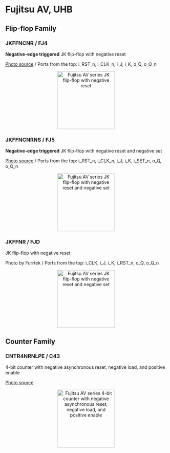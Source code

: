 # Fujitsu AV, UHB
## Flip-flop Family
### JKFFNCNR / FJ4
**Negative-edge triggered** JK flip-flop with negative reset

[Photo source](https://siliconpr0n.org/archive/doku.php?id=mcmaster:konami:007782) / Ports from the top: i_RST_n, i_CLK_n, i_J, i_K, o_Q, o_Q_n
<p align=center><img alt="Fujitsu AV series JK flip-flop with negative reset" src="./assets_fujitsu_av_uhb/K007782_FJ4.jpg" height="auto" width="180"></br></p>

### JKFFNCNRNS / FJ5
**Negative-edge triggered** JK flip-flop with negative reset and negative set

[Photo source](https://siliconpr0n.org/archive/doku.php?id=mcmaster:konami:007782) / Ports from the top: i_RST_n, i_CLK_n, i_J, i_K, i_SET_n, o_Q, o_Q_n
<p align=center><img alt="Fujitsu AV series JK flip-flop with negative reset and negative set" src="./assets_fujitsu_av_uhb/K007782_FJ5.jpg" height="auto" width="180"></p>

### JKFFNR / FJD
JK flip-flop with negative reset

Photo by Furrtek / Ports from the top: i_CLK, i_J, i_K, i_RST_n, o_Q, o_Q_n
<p align=center><img alt="Fujitsu AV series JK flip-flop with negative reset and negative set" src="./assets_fujitsu_av_uhb/315-5211_FJD.jpg" height="auto" width="180"></p>

## Counter Family
### CNTR4NRNLPE / C43
4-bit counter with negative asynchronous reset, negative load, and positive enable

[Photo source](https://siliconpr0n.org/archive/doku.php?id=mcmaster:konami:007782)

<p align=center><img alt="Fujitsu AV series 4-bit counter with negative asynchronous reset, negative load, and positive enable" src="./assets_fujitsu_av_uhb/K007782_C43.svg" height="auto" width="180"></p>
